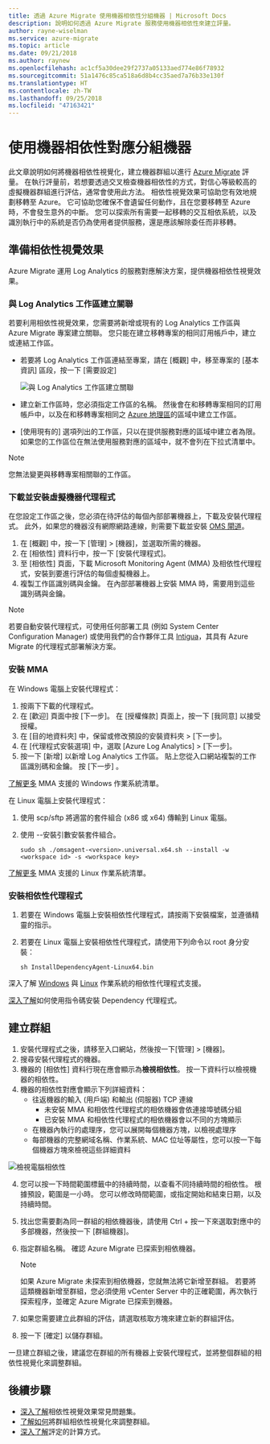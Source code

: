 ```yaml
---
title: 透過 Azure Migrate 使用機器相依性分組機器 | Microsoft Docs
description: 說明如何透過 Azure Migrate 服務使用機器相依性來建立評量。
author: rayne-wiselman
ms.service: azure-migrate
ms.topic: article
ms.date: 09/21/2018
ms.author: raynew
ms.openlocfilehash: ac1cf5a30dee29f2737a05133aed774e86f78932
ms.sourcegitcommit: 51a1476c85ca518a6d8b4cc35aed7a76b33e130f
ms.translationtype: HT
ms.contentlocale: zh-TW
ms.lasthandoff: 09/25/2018
ms.locfileid: "47163421"
---
```

# <a name="group-machines-using-machine-dependency-mapping"></a>使用機器相依性對應分組機器

此文章說明如何將機器相依性視覺化，建立機器群組以進行 [Azure Migrate](migrate-overview.md) 評量。 在執行評量前，若想要透過交叉檢查機器相依性的方式，對信心等級較高的虛擬機器群組進行評估，通常會使用此方法。 相依性視覺效果可協助您有效地規劃移轉至 Azure。 它可協助您確保不會遺留任何動作，且在您要移轉至 Azure 時，不會發生意外的中斷。 您可以探索所有需要一起移轉的交互相依系統，以及識別執行中的系統是否仍為使用者提供服務，還是應該解除委任而非移轉。


## <a name="prepare-for-dependency-visualization"></a>準備相依性視覺效果
Azure Migrate 運用 Log Analytics 的服務對應解決方案，提供機器相依性視覺效果。

### <a name="associate-a-log-analytics-workspace"></a>與 Log Analytics 工作區建立關聯
若要利用相依性視覺效果，您需要將新增或現有的 Log Analytics 工作區與 Azure Migrate 專案建立關聯。 您只能在建立移轉專案的相同訂用帳戶中，建立或連結工作區。

- 若要將 Log Analytics 工作區連結至專案，請在 [概觀] 中，移至專案的 [基本資訊] 區段，按一下 [需要設定]

    ![與 Log Analytics 工作區建立關聯](./media/concepts-dependency-visualization/associate-workspace.png)

- 建立新工作區時，您必須指定工作區的名稱。 然後會在和移轉專案相同的訂用帳戶中，以及在和移轉專案相同之 [Azure 地理區](https://azure.microsoft.com/global-infrastructure/geographies/)的區域中建立工作區。
- [使用現有的] 選項列出的工作區，只以在提供服務對應的區域中建立者為限。 如果您的工作區位在無法使用服務對應的區域中，就不會列在下拉式清單中。

> [!NOTE]
> 您無法變更與移轉專案相關聯的工作區。

### <a name="download-and-install-the-vm-agents"></a>下載並安裝虛擬機器代理程式
在您設定工作區之後，您必須在待評估的每個內部部署機器上，下載及安裝代理程式。 此外，如果您的機器沒有網際網路連線，則需要下載並安裝 [OMS 閘道](../log-analytics/log-analytics-oms-gateway.md)。

1. 在 [概觀] 中，按一下 [管理] > [機器]，並選取所需的機器。
2. 在 [相依性] 資料行中，按一下 [安裝代理程式]。
3. 至 [相依性] 頁面，下載 Microsoft Monitoring Agent (MMA) 及相依性代理程式，安裝到要進行評估的每個虛擬機器上。
4. 複製工作區識別碼與金鑰。 在內部部署機器上安裝 MMA 時，需要用到這些識別碼與金鑰。

> [!NOTE]
> 若要自動安裝代理程式，可使用任何部署工具 (例如 System Center Configuration Manager) 或使用我們的合作夥伴工具 [Intigua](https://www.intigua.com/getting-started-intigua-for-azure-migration)，其具有 Azure Migrate 的代理程式部署解決方案。

### <a name="install-the-mma"></a>安裝 MMA

在 Windows 電腦上安裝代理程式：

1. 按兩下下載的代理程式。
2. 在 [歡迎] 頁面中按 [下一步]。 在 [授權條款] 頁面上，按一下 [我同意] 以接受授權。
3. 在 [目的地資料夾] 中，保留或修改預設的安裝資料夾 > [下一步]。
4. 在 [代理程式安裝選項] 中，選取 [Azure Log Analytics] > [下一步]。
5. 按一下 [新增] 以新增 Log Analytics 工作區。 貼上您從入口網站複製的工作區識別碼和金鑰。 按 [下一步] 。

[了解更多](https://docs.microsoft.com/azure/log-analytics/log-analytics-concept-hybrid#supported-windows-operating-systems) MMA 支援的 Windows 作業系統清單。

在 Linux 電腦上安裝代理程式：

1. 使用 scp/sftp 將適當的套件組合 (x86 或 x64) 傳輸到 Linux 電腦。
2. 使用 --安裝引數安裝套件組合。

    ```sudo sh ./omsagent-<version>.universal.x64.sh --install -w <workspace id> -s <workspace key>```

[了解更多](https://docs.microsoft.com/azure/log-analytics/log-analytics-concept-hybrid#supported-linux-operating-systems) MMA 支援的 Linux 作業系統清單。

### <a name="install-the-dependency-agent"></a>安裝相依性代理程式
1. 若要在 Windows 電腦上安裝相依性代理程式，請按兩下安裝檔案，並遵循精靈的指示。
2. 若要在 Linux 電腦上安裝相依性代理程式，請使用下列命令以 root 身分安裝：

    ```sh InstallDependencyAgent-Linux64.bin```

深入了解 [Windows](../monitoring/monitoring-service-map-configure.md#supported-windows-operating-systems) 與 [Linux](../monitoring/monitoring-service-map-configure.md#supported-linux-operating-systems) 作業系統的相依性代理程式支援。

[深入了解](https://docs.microsoft.com/azure/monitoring/monitoring-service-map-configure#installation-script-examples)如何使用指令碼安裝 Dependency 代理程式。

## <a name="create-a-group"></a>建立群組

1. 安裝代理程式之後，請移至入口網站，然後按一下[管理] > [機器]。
2. 搜尋安裝代理程式的機器。
3. 機器的 [相依性] 資料行現在應會顯示為**檢視相依性**。 按一下資料行以檢視機器的相依性。
4. 機器的相依性對應會顯示下列詳細資料：
    - 往返機器的輸入 (用戶端) 和輸出 (伺服器) TCP 連線
        - 未安裝 MMA 和相依性代理程式的相依機器會依連接埠號碼分組
        - 已安裝 MMA 和相依性代理程式的相依機器會以不同的方塊顯示
    - 在機器內執行的處理序，您可以展開每個機器方塊，以檢視處理序
    - 每部機器的完整網域名稱、作業系統、MAC 位址等屬性，您可以按一下每個機器方塊來檢視這些詳細資料

 ![檢視電腦相依性](./media/how-to-create-group-machine-dependencies/machine-dependencies.png)

4. 您可以按一下時間範圍標籤中的持續時間，以查看不同持續時間的相依性。 根據預設，範圍是一小時。 您可以修改時間範圍，或指定開始和結束日期，以及持續時間。
5. 找出您需要劃為同一群組的相依機器後，請使用 Ctrl + 按一下來選取對應中的多部機器，然後按一下 [群組機器]。
6. 指定群組名稱。 確認 Azure Migrate 已探索到相依機器。

    > [!NOTE]
    > 如果 Azure Migrate 未探索到相依機器，您就無法將它新增至群組。 若要將這類機器新增至群組，您必須使用 vCenter Server 中的正確範圍，再次執行探索程序，並確定 Azure Migrate 已探索到機器。  

7. 如果您需要建立此群組的評估，請選取核取方塊來建立新的群組評估。
8. 按一下 [確定] 以儲存群組。

一旦建立群組之後，建議您在群組的所有機器上安裝代理程式，並將整個群組的相依性視覺化來調整群組。

## <a name="next-steps"></a>後續步驟

- [深入了解](https://docs.microsoft.com/azure/migrate/resources-faq#dependency-visualization)相依性視覺效果常見問題集。
- [了解如何](how-to-create-group-dependencies.md)將群組相依性視覺化來調整群組。
- [深入了解](concepts-assessment-calculation.md)評定的計算方式。

